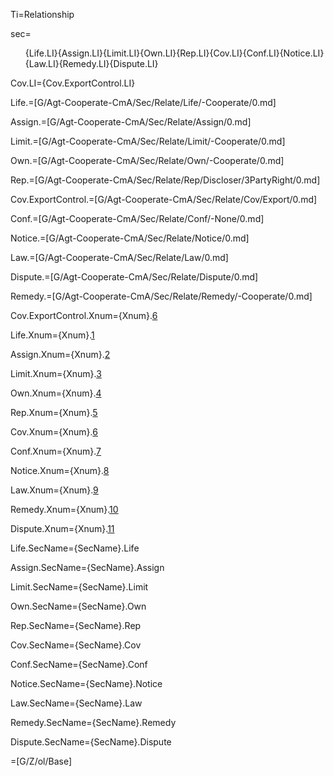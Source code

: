 Ti=Relationship

sec=<ol>{Life.LI}{Assign.LI}{Limit.LI}{Own.LI}{Rep.LI}{Cov.LI}{Conf.LI}{Notice.LI}{Law.LI}{Remedy.LI}{Dispute.LI}</ol>

Cov.LI={Cov.ExportControl.LI}

Life.=[G/Agt-Cooperate-CmA/Sec/Relate/Life/-Cooperate/0.md]

Assign.=[G/Agt-Cooperate-CmA/Sec/Relate/Assign/0.md]

Limit.=[G/Agt-Cooperate-CmA/Sec/Relate/Limit/-Cooperate/0.md]

Own.=[G/Agt-Cooperate-CmA/Sec/Relate/Own/-Cooperate/0.md]

Rep.=[G/Agt-Cooperate-CmA/Sec/Relate/Rep/Discloser/3PartyRight/0.md]

Cov.ExportControl.=[G/Agt-Cooperate-CmA/Sec/Relate/Cov/Export/0.md]

Conf.=[G/Agt-Cooperate-CmA/Sec/Relate/Conf/-None/0.md]

Notice.=[G/Agt-Cooperate-CmA/Sec/Relate/Notice/0.md]

Law.=[G/Agt-Cooperate-CmA/Sec/Relate/Law/0.md]

Dispute.=[G/Agt-Cooperate-CmA/Sec/Relate/Dispute/0.md]

Remedy.=[G/Agt-Cooperate-CmA/Sec/Relate/Remedy/-Cooperate/0.md]


Cov.ExportControl.Xnum={Xnum}.<a href="#Relate.Cov.ExportControl.Sec" class="xref">6</a>

Life.Xnum={Xnum}.<a href="#Relate.Life.Sec" class="xref">1</a>

Assign.Xnum={Xnum}.<a href="#Relate.Assign.Sec" class="xref">2</a>

Limit.Xnum={Xnum}.<a href="#Relate.Limit.Sec" class="xref">3</a>

Own.Xnum={Xnum}.<a href="#Relate.Own.Sec" class="xref">4</a>

Rep.Xnum={Xnum}.<a href="#Relate.Rep.Sec" class="xref">5</a>

Cov.Xnum={Xnum}.<a href="#Relate.Cov.Sec" class="xref">6</a>

Conf.Xnum={Xnum}.<a href="#Relate.Conf.Sec" class="xref">7</a>

Notice.Xnum={Xnum}.<a href="#Relate.Notice.Sec" class="xref">8</a>

Law.Xnum={Xnum}.<a href="#Relate.Law.Sec" class="xref">9</a>

Remedy.Xnum={Xnum}.<a href="#Relate.Remedy.Sec" class="xref">10</a>

Dispute.Xnum={Xnum}.<a href="#Relate.Dispute.Sec" class="xref">11</a>


Life.SecName={SecName}.Life

Assign.SecName={SecName}.Assign

Limit.SecName={SecName}.Limit

Own.SecName={SecName}.Own

Rep.SecName={SecName}.Rep

Cov.SecName={SecName}.Cov

Conf.SecName={SecName}.Conf

Notice.SecName={SecName}.Notice

Law.SecName={SecName}.Law

Remedy.SecName={SecName}.Remedy

Dispute.SecName={SecName}.Dispute

=[G/Z/ol/Base]